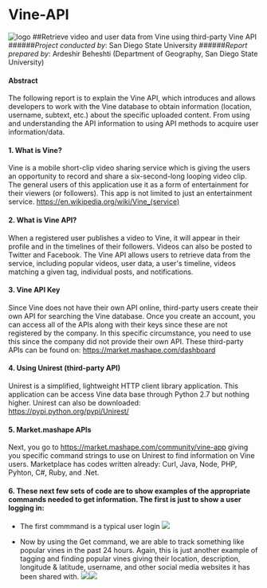 # Vine-API
![logo](http://humandynamics.sdsu.edu/images/HDMA_Logo.png)
##Retrieve video and user data from Vine using third-party Vine API 
######*Project conducted by*: San Diego State University
######*Report prepared by*: Ardeshir Beheshti (Department of Geography, San Diego State University)
#### Abstract
The following report is to explain the Vine API, which introduces and allows developers to work with the Vine database to obtain information (location, username, subtext, etc.) about the specific uploaded content. From using and understanding the API information to using API methods to acquire user information/data. 

#### 1.	What is Vine?
Vine is a mobile short-clip video sharing service which is giving the users an opportunity to record and share a six-second-long looping video clip. The general users of this application use it as a form of entertainment for their viewers (or followers). This app is not limited to just an entertainment service. https://en.wikipedia.org/wiki/Vine_(service)

#### 2.	What is Vine API?
When a registered user publishes a video to Vine, it will appear in their profile and in the timelines of their followers. Videos can also be posted to Twitter and Facebook. The Vine API allows users to retrieve data from the service, including popular videos, user data, a user's timeline, videos matching a given tag, individual posts, and notifications. 

#### 3.	Vine API Key
Since Vine does not have their own API online, third-party users create their own API for searching the Vine database. Once you create an account, you can access all of the APIs along with their keys since these are not registered by the company. In this specific circumstance, you need to use this since the company did not provide their own API. These third-party APIs can be found on: https://market.mashape.com/dashboard

#### 4.	Using Unirest (third-party API) 
Unirest is a simplified, lightweight HTTP client library application. This application can be access Vine data base through Python 2.7 but nothing higher. Unirest can also be downloaded: https://pypi.python.org/pypi/Unirest/ 

#### 5.	Market.mashape APIs
Next, you go to https://market.mashape.com/community/vine-app giving you specific command strings to use on Unirest to find information on Vine users. Marketplace has codes written already: Curl, Java, Node, PHP, Pyhton, C#, Ruby, and .Net.

#### 6. These next few sets of code are to show examples of the appropriate commands needed to get information. The first is just to show a user logging in:

* The first commmand is a typical user login
![](http://imgur.com/YlgBPtF.jpg)


* Now by using the Get command, we are able to track something like popular vines in the past 24 hours. Again, this is just another example of tagging and finding popular vines giving their location, description, longitude & latitude, username, and other social media websites it has been shared with.
![](http://imgur.com/kfQ5baN.jpg)![](http://imgur.com/sIkctlC.jpg)



